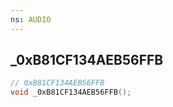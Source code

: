 ```yaml
---
ns: AUDIO
---
```

## _0xB81CF134AEB56FFB

```c
// 0xB81CF134AEB56FFB
void _0xB81CF134AEB56FFB();
```


